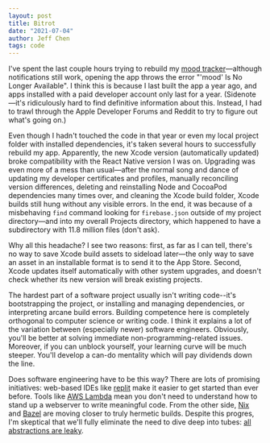```yaml
---
layout: post
title: Bitrot
date: "2021-07-04"
author: Jeff Chen
tags: code
---
```


I've spent the last couple hours trying to rebuild my [mood tracker](https://github.com/jchen1/mood)—although notifications still work, opening the app throws the error "'mood' Is No Longer Available". I think this is because I last built the app a year ago, and apps installed with a paid developer account only last for a year. (Sidenote—it's ridiculously hard to find definitive information about this. Instead, I had to trawl through the Apple Developer Forums and Reddit to try to figure out what's going on.)

Even though I hadn't touched the code in that year or even my local project folder with installed dependencies, it's taken several hours to successfully rebuild my app. Apparently, the new Xcode version (automatically updated) broke compatibility with the React Native version I was on. Upgrading was even more of a mess than usual—after the normal song and dance of updating my developer certificates and profiles, manually reconciling version differences, deleting and reinstalling Node and CocoaPod dependencies many times over, and cleaning the Xcode build folder, Xcode builds still hung without any visible errors. In the end, it was because of a misbehaving `find` command looking for `firebase.json` outside of my project directory—and into my overall Projects directory, which happened to have a subdirectory with 11.8 million files (don't ask).

Why all this headache? I see two reasons: first, as far as I can tell, there's no way to save Xcode build assets to sideload later—the only way to save an asset in an installable format is to send it to the App Store. Second, Xcode updates itself automatically with other system upgrades, and doesn't check whether its new version will break existing projects.

The hardest part of a software project usually isn't writing code--it's bootstrapping the project, or installing and managing dependencies, or interpreting arcane build errors. Building competence here is completely orthogonal to computer science or writing code. I think it explains a lot of the variation between (especially newer) software engineers. Obviously, you'll be better at solving immediate non-programming-related issues. Moreover, if you can unblock yourself, your learning curve will be much steeper. You'll develop a can-do mentality which will pay dividends down the line.

Does software engineering have to be this way? There are lots of promising initiatives: web-based IDEs like [replit](https://replit.com/) make it easier to get started than ever before. Tools like [AWS Lambda](https://aws.amazon.com/lambda/) mean you don't need to understand how to stand up a webserver to write meaningful code. From the other side, [Nix](https://nixos.org/) and [Bazel](https://bazel.build/) are moving closer to truly hermetic builds. Despite this progres, I'm skeptical that we'll fully eliminate the need to dive deep into tubes: [all abstractions are leaky](https://www.joelonsoftware.com/2002/11/11/the-law-of-leaky-abstractions/).
